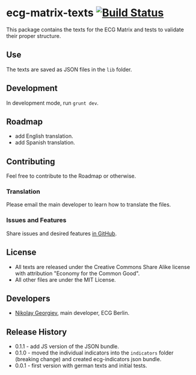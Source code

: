 ecg-matrix-texts [![Build Status][travis-image]][travis-url]
================

This package contains the texts for the ECG Matrix and tests to validate their proper structure.

## Use

The texts are saved as JSON files in the `lib` folder.

## Development

In development mode, run ``grunt dev``.

## Roadmap

* add English translation.
* add Spanish translation.

## Contributing

Feel free to contribute to the Roadmap or otherwise.

### Translation

Please email the main developer to learn how to translate the files.

### Issues and Features

Share issues and desired features [in GitHub](https://github.com/ecogood/ecg-quicktest-texts/issues).


## License

* All texts are released under the Creative Commons Share Alike license with attribution "Economy for the Common Good".
* All other files are under the MIT License.


## Developers

* [Nikolay Georgiev](http://nikolay-georgiev.net/), main developer, ECG Berlin.

## Release History

* 0.1.1 - add JS version of the JSON bundle. 
* 0.1.0 - moved the individual indicators into the ``indicators`` folder (breaking change) and created ecg-indicators json bundle. 
* 0.0.1 - first version with german texts and initial tests.


[travis-image]: https://travis-ci.org/ecogood/ecg-matrix-texts.svg?branch=master
[travis-url]: https://travis-ci.org/ecogood/ecg-matrix-texts
